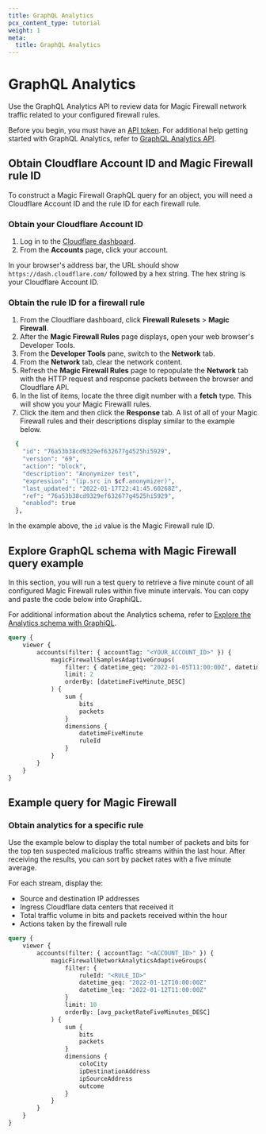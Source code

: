 ```yaml
---
title: GraphQL Analytics
pcx_content_type: tutorial
weight: 1
meta:
  title: GraphQL Analytics
---
```


# GraphQL Analytics

Use the GraphQL Analytics API to review data for Magic Firewall network traffic related to your configured firewall rules.

Before you begin, you must have an [API token](/analytics/graphql-api/getting-started/authentication/). For additional help getting started with GraphQL Analytics, refer to [GraphQL Analytics API](/analytics/graphql-api/).

## Obtain Cloudflare Account ID and Magic Firewall rule ID

To construct a Magic Firewall GraphQL query for an object, you will need a Cloudflare Account ID and the rule ID for each firewall rule.

### Obtain your Cloudflare Account ID

1. Log in to the [Cloudflare dashboard](https://dash.cloudflare.com/).
2. From the **Accounts** page, click your account.

In your browser's address bar, the URL should show `https://dash.cloudflare.com/` followed by a hex string. The hex string is your Cloudflare Account ID.

### Obtain the rule ID for a firewall rule

1. From the Cloudflare dashboard, click **Firewall Rulesets** > **Magic Firewall**.
2. After the **Magic Firewall Rules** page displays, open your web browser's Developer Tools.
3. From the **Developer Tools** pane, switch to the **Network** tab.
4. From the **Network** tab, clear the network content.
5. Refresh the **Magic Firewall Rules** page to repopulate the **Network** tab with the HTTP request and response packets between the browser and Cloudflare API.
6. In the list of items, locate the three digit number with a **fetch** type. This will show you your Magic Firewalll rules.
7. Click the item and then click the **Response** tab. A list of all of your Magic Firewall rules and their descriptions display similar to the example below.

```bash
  {
    "id": "76a53b38cd9329ef632677g4525hi5929",
    "version": "69",
    "action": "block",
    "description": "Anonymizer test",
    "expression": "(ip.src in $cf.anonymizer)",
    "last_updated": "2022-01-17T22:41:45.60268Z",
    "ref": "76a53b38cd9329ef632677g4525hi5929",
    "enabled": true
  },
```

In the example above, the `id` value is the Magic Firewall rule ID.

## Explore GraphQL schema with Magic Firewall query example

In this section, you will run a test query to retrieve a five minute count of all configured Magic Firewall rules within five minute intervals. You can copy and paste the code below into GraphiQL.

For additional information about the Analytics schema, refer to [Explore the Analytics schema with GraphiQL](/analytics/graphql-api/getting-started/explore-graphql-schema/).

```graphql
query {
	viewer {
		accounts(filter: { accountTag: "<YOUR_ACCOUNT_ID>" }) {
			magicFirewallSamplesAdaptiveGroups(
				filter: { datetime_geq: "2022-01-05T11:00:00Z", datetime_leq: "2022-01-05T12:00:00Z" }
				limit: 2
				orderBy: [datetimeFiveMinute_DESC]
			) {
				sum {
					bits
					packets
				}
				dimensions {
					datetimeFiveMinute
					ruleId
				}
			}
		}
	}
}
```

## Example query for Magic Firewall

### Obtain analytics for a specific rule

Use the example below to display the total number of packets and bits for the top ten suspected malicious traffic streams within the last hour. After receiving the results, you can sort by packet rates with a five minute average.

For each stream, display the:

- Source and destination IP addresses
- Ingress Cloudflare data centers that received it
- Total traffic volume in bits and packets received within the hour
- Actions taken by the firewall rule

```graphql
query {
	viewer {
		accounts(filter: { accountTag: "<ACCOUNT_ID>" }) {
			magicFirewallNetworkAnalyticsAdaptiveGroups(
				filter: {
					ruleId: "<RULE_ID>"
					datetime_geq: "2022-01-12T10:00:00Z"
					datetime_leq: "2022-01-12T11:00:00Z"
				}
				limit: 10
				orderBy: [avg_packetRateFiveMinutes_DESC]
			) {
				sum {
					bits
					packets
				}
				dimensions {
					coloCity
					ipDestinationAddress
					ipSourceAddress
					outcome
				}
			}
		}
	}
}
```
